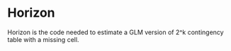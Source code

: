 # Horizon
Horizon is the code needed to estimate a GLM version of  2^k contingency table with a missing cell. 
